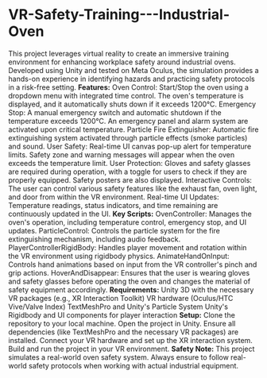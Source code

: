 # VR-Safety-Training---Industrial-Oven
This project leverages virtual reality to create an immersive training environment for enhancing workplace safety around industrial ovens. Developed using Unity and tested on Meta Oculus, the simulation provides a hands-on experience in identifying hazards and practicing safety protocols in a risk-free setting.
**Features:**
Oven Control: Start/Stop the oven using a dropdown menu with integrated time control. The oven's temperature is displayed, and it automatically shuts down if it exceeds 1200°C.
Emergency Stop: A manual emergency switch and automatic shutdown if the temperature exceeds 1200°C. An emergency panel and alarm system are activated upon critical temperature.
Particle Fire Extinguisher: Automatic fire extinguishing system activated through particle effects (smoke particles) and sound.
User Safety: Real-time UI canvas pop-up alert for temperature limits. Safety zone and warning messages will appear when the oven exceeds the temperature limit.
User Protection: Gloves and safety glasses are required during operation, with a toggle for users to check if they are properly equipped. Safety posters are also displayed.
Interactive Controls: The user can control various safety features like the exhaust fan, oven light, and door from within the VR environment.
Real-time UI Updates: Temperature readings, status indicators, and time remaining are continuously updated in the UI.
**Key Scripts:**
OvenController: Manages the oven's operation, including temperature control, emergency stop, and UI updates.
ParticleControl: Controls the particle system for the fire extinguishing mechanism, including audio feedback.
PlayerControllerRigidBody: Handles player movement and rotation within the VR environment using rigidbody physics.
AnimateHandOnInput: Controls hand animations based on input from the VR controller's pinch and grip actions.
HoverAndDisappear: Ensures that the user is wearing gloves and safety glasses before operating the oven and changes the material of safety equipment accordingly.
**Requirements:**
Unity 3D with the necessary VR packages (e.g., XR Interaction Toolkit)
VR hardware (Oculus/HTC Vive/Valve Index)
TextMeshPro and Unity's Particle System
Unity's Rigidbody and UI components for player interaction
**Setup:**
Clone the repository to your local machine.
Open the project in Unity.
Ensure all dependencies (like TextMeshPro and the necessary VR packages) are installed.
Connect your VR hardware and set up the XR interaction system.
Build and run the project in your VR environment.
**Safety Note:**
This project simulates a real-world oven safety system. Always ensure to follow real-world safety protocols when working with actual industrial equipment.
